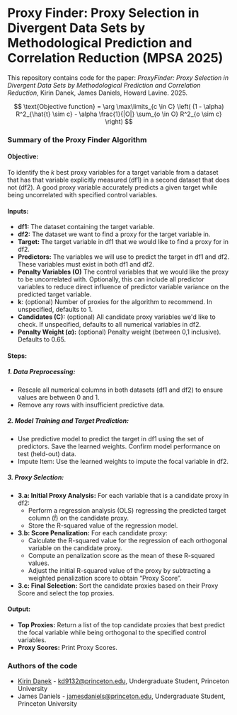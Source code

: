 # Proxy Finder: Proxy Selection in Divergent Data Sets by Methodological Prediction and Correlation Reduction (MPSA 2025)

This repository contains code for the paper:
*ProxyFinder: Proxy Selection in Divergent Data Sets by Methodological Prediction and Correlation Reduction*, Kirin Danek, James Daniels, Howard Lavine. 2025.

$$
\text{Objective function} = \arg \max\limits_{c \in C} \left( (1 - \alpha) R^2_{\hat{t} \sim c} - \alpha \frac{1}{|O|} \sum_{o \in O} R^2_{o \sim c} \right)
$$

### Summary of the Proxy Finder Algorithm  

#### Objective:  
To identify the *k* best proxy variables for a target variable from a dataset that has that variable explicitly measured (df1) in a second dataset that does not (df2). A good proxy variable accurately predicts a given target while being uncorrelated with specified control variables.   

#### Inputs:

 - **df1:** The dataset containing the target variable.
 - **df2:** The dataset we want to find a proxy for the target variable in.
 - **Target:** The target variable in df1 that we would like to find a proxy for in df2.
 - **Predictors:** The variables we will use to predict the target in df1 and df2. These variables must exist in both df1 and df2.
 - **Penalty Variables (O)** The control variables that we would like the proxy to be uncorrelated with. Optionally, this can include all predictor variables to reduce direct influence of predictor variable variance on the predicted target variable.
 - **k**: (optional) Number of proxies for the algorithm to recommend. In unspecified, defaults to 1.
 - **Candidates (C):** (optional) All candidate proxy variables we'd like to check. If unspecified, defaults to all numerical variables in df2.
 - **Penalty Weight ($\alpha$):** (optional) Penalty weight (between 0,1 inclusive). Defaults to 0.65.
   
#### Steps:
##### 1. Data Preprocessing:  
 - Rescale all numerical columns in both datasets (df1 and df2) to ensure values are between 0 and 1.
 - Remove any rows with insufficient predictive data.
##### 2. Model Training and Target Prediction:
 - Use predictive model to predict the target in df1 using the set of predictors. Save the learned weights. Confirm model performance on test (held-out) data.
 - Impute Item: Use the learned weights to impute the focal variable in df2.
##### 3. Proxy Selection:
 - **3.a: Initial Proxy Analysis:** For each variable that is a candidate proxy in df2:
   - Perform a regression analysis (OLS) regressing the predicted target column ($\hat{t}$) on the candidate proxy.
   - Store the R-squared value of the regression model.
 - **3.b: Score Penalization:** For each candidate proxy:
   - Calculate the R-squared value for the regression of each orthogonal variable on the candidate proxy.
   - Compute an penalization score as the mean of these R-squared values.
   - Adjust the initial R-squared value of the proxy by subtracting a weighted penalization score to obtain “Proxy Score”.
 - **3.c: Final Selection:** Sort the candidate proxies based on their Proxy Score and select the top proxies.

#### Output:
 - **Top Proxies:** Return a list of the top candidate proxies that best predict the focal variable while being orthogonal to the specified control variables.
 - **Proxy Scores:** Print Proxy Scores.

### Authors of the code
- [Kirin Danek](kirin2d2.github.io) - kd9132@princeton.edu, Undergraduate Student, Princeton University
- James Daniels - jamesdaniels@princeton.edu, Undergraduate Student, Princeton University
